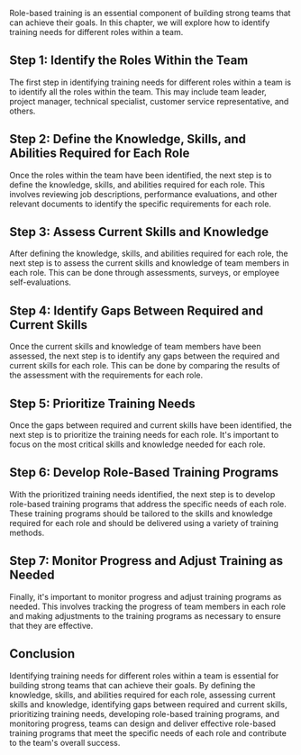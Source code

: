 

Role-based training is an essential component of building strong teams that can achieve their goals. In this chapter, we will explore how to identify training needs for different roles within a team.

## Step 1: Identify the Roles Within the Team

The first step in identifying training needs for different roles within a team is to identify all the roles within the team. This may include team leader, project manager, technical specialist, customer service representative, and others.

## Step 2: Define the Knowledge, Skills, and Abilities Required for Each Role

Once the roles within the team have been identified, the next step is to define the knowledge, skills, and abilities required for each role. This involves reviewing job descriptions, performance evaluations, and other relevant documents to identify the specific requirements for each role.

## Step 3: Assess Current Skills and Knowledge

After defining the knowledge, skills, and abilities required for each role, the next step is to assess the current skills and knowledge of team members in each role. This can be done through assessments, surveys, or employee self-evaluations.

## Step 4: Identify Gaps Between Required and Current Skills

Once the current skills and knowledge of team members have been assessed, the next step is to identify any gaps between the required and current skills for each role. This can be done by comparing the results of the assessment with the requirements for each role.

## Step 5: Prioritize Training Needs

Once the gaps between required and current skills have been identified, the next step is to prioritize the training needs for each role. It's important to focus on the most critical skills and knowledge needed for each role.

## Step 6: Develop Role-Based Training Programs

With the prioritized training needs identified, the next step is to develop role-based training programs that address the specific needs of each role. These training programs should be tailored to the skills and knowledge required for each role and should be delivered using a variety of training methods.

## Step 7: Monitor Progress and Adjust Training as Needed

Finally, it's important to monitor progress and adjust training programs as needed. This involves tracking the progress of team members in each role and making adjustments to the training programs as necessary to ensure that they are effective.

## Conclusion

Identifying training needs for different roles within a team is essential for building strong teams that can achieve their goals. By defining the knowledge, skills, and abilities required for each role, assessing current skills and knowledge, identifying gaps between required and current skills, prioritizing training needs, developing role-based training programs, and monitoring progress, teams can design and deliver effective role-based training programs that meet the specific needs of each role and contribute to the team's overall success.
